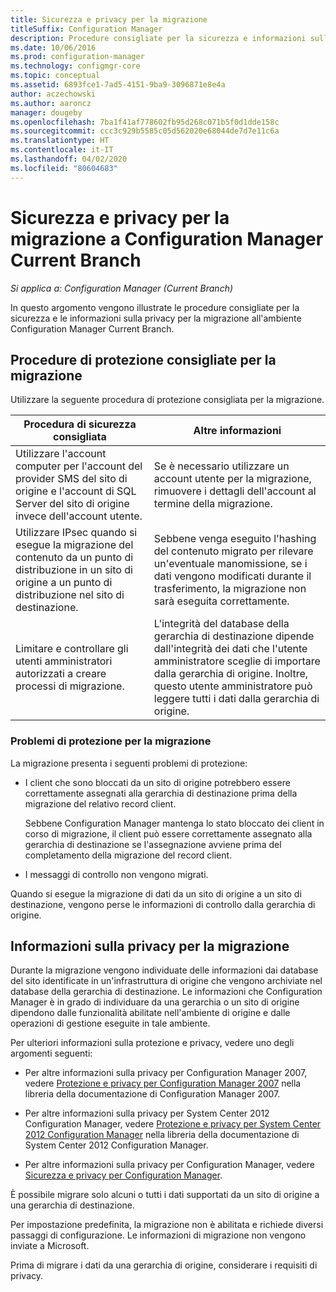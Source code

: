 ```yaml
---
title: Sicurezza e privacy per la migrazione
titleSuffix: Configuration Manager
description: Procedure consigliate per la sicurezza e informazioni sulla privacy per la migrazione all'ambiente Configuration Manager Current Branch.
ms.date: 10/06/2016
ms.prod: configuration-manager
ms.technology: configmgr-core
ms.topic: conceptual
ms.assetid: 6893fce1-7ad5-4151-9ba9-3096871e8e4a
author: aczechowski
ms.author: aaroncz
manager: dougeby
ms.openlocfilehash: 7ba1f41af778602fb95d268c071b5f0d1dde158c
ms.sourcegitcommit: ccc3c929b5585c05d562020e68044de7d7e11c6a
ms.translationtype: HT
ms.contentlocale: it-IT
ms.lasthandoff: 04/02/2020
ms.locfileid: "80604683"
---
```

# <a name="security-and-privacy-for-migration-to-configuration-manager-current-branch"></a>Sicurezza e privacy per la migrazione a Configuration Manager Current Branch

*Si applica a: Configuration Manager (Current Branch)*

In questo argomento vengono illustrate le procedure consigliate per la sicurezza e le informazioni sulla privacy per la migrazione all'ambiente Configuration Manager Current Branch.  

## <a name="security-best-practices-for-migration"></a>Procedure di protezione consigliate per la migrazione  
 Utilizzare la seguente procedura di protezione consigliata per la migrazione.  

|Procedura di sicurezza consigliata|Altre informazioni|  
|----------------------------|----------------------|  
|Utilizzare l'account computer per l'account del provider SMS del sito di origine e l'account di SQL Server del sito di origine invece dell'account utente.|Se è necessario utilizzare un account utente per la migrazione, rimuovere i dettagli dell'account al termine della migrazione.|  
|Utilizzare IPsec quando si esegue la migrazione del contenuto da un punto di distribuzione in un sito di origine a un punto di distribuzione nel sito di destinazione.|Sebbene venga eseguito l'hashing del contenuto migrato per rilevare un'eventuale manomissione, se i dati vengono modificati durante il trasferimento, la migrazione non sarà eseguita correttamente.|  
|Limitare e controllare gli utenti amministratori autorizzati a creare processi di migrazione.|L'integrità del database della gerarchia di destinazione dipende dall'integrità dei dati che l'utente amministratore sceglie di importare dalla gerarchia di origine. Inoltre, questo utente amministratore può leggere tutti i dati dalla gerarchia di origine.|  

### <a name="security-issues-for-migration"></a>Problemi di protezione per la migrazione  
La migrazione presenta i seguenti problemi di protezione:  

-   I client che sono bloccati da un sito di origine potrebbero essere correttamente assegnati alla gerarchia di destinazione prima della migrazione del relativo record client.  

     Sebbene Configuration Manager mantenga lo stato bloccato dei client in corso di migrazione, il client può essere correttamente assegnato alla gerarchia di destinazione se l'assegnazione avviene prima del completamento della migrazione del record client.  

-   I messaggi di controllo non vengono migrati.  

Quando si esegue la migrazione di dati da un sito di origine a un sito di destinazione, vengono perse le informazioni di controllo dalla gerarchia di origine.  

## <a name="privacy-information-for-migration"></a>Informazioni sulla privacy per la migrazione  
 Durante la migrazione vengono individuate delle informazioni dai database del sito identificate in un'infrastruttura di origine che vengono archiviate nel database della gerarchia di destinazione. Le informazioni che Configuration Manager è in grado di individuare da una gerarchia o un sito di origine dipendono dalle funzionalità abilitate nell'ambiente di origine e dalle operazioni di gestione eseguite in tale ambiente.  

 Per ulteriori informazioni sulla protezione e privacy, vedere uno degli argomenti seguenti:  

-   Per altre informazioni sulla privacy per Configuration Manager 2007, vedere [Protezione e privacy per Configuration Manager 2007](https://go.microsoft.com/fwlink/p/?LinkId=216450) nella libreria della documentazione di Configuration Manager 2007.  

-   Per altre informazioni sulla privacy per System Center 2012 Configuration Manager, vedere [Protezione e privacy per System Center 2012 Configuration Manager](https://technet.microsoft.com/library/gg682033.aspx) nella libreria della documentazione di System Center 2012 Configuration Manager.  

-   Per altre informazioni sulla privacy per Configuration Manager, vedere [Sicurezza e privacy per Configuration Manager](../../core/plan-design/security/security-and-privacy.md).  

È possibile migrare solo alcuni o tutti i dati supportati da un sito di origine a una gerarchia di destinazione.  

Per impostazione predefinita, la migrazione non è abilitata e richiede diversi passaggi di configurazione. Le informazioni di migrazione non vengono inviate a Microsoft.  

Prima di migrare i dati da una gerarchia di origine, considerare i requisiti di privacy.  
